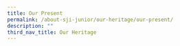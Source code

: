 ```yaml
---
title: Our Present
permalink: /about-sji-junior/our-heritage/our-present/
description: ""
third_nav_title: Our Heritage
---
```

